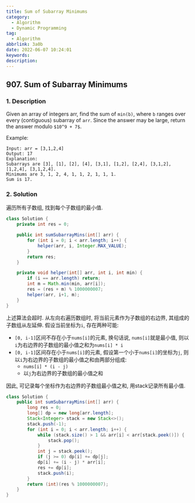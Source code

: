 ```yaml
---
title: Sum of Subarray Minimums
category:
  - Algorithm
  - Dynamic Programming
tag:
  - Algorithm
abbrlink: 3a0b
date: 2022-06-07 10:24:01
keywords:
description:
---
```


## 907. Sum of Subarray Minimums
### 1. Description
Given an array of integers arr, find the sum of `min(b)`, where `b` ranges over every (contiguous) subarray of `arr`. Since the answer may be large, return the answer modulo `$10^9 + 7$`.

Example:
```
Input: arr = [3,1,2,4]
Output: 17
Explanation: 
Subarrays are [3], [1], [2], [4], [3,1], [1,2], [2,4], [3,1,2], [1,2,4], [3,1,2,4]. 
Minimums are 3, 1, 2, 4, 1, 1, 2, 1, 1, 1.
Sum is 17.
```

### 2. Solution
遍历所有子数组, 找到每个子数组的最小值.
```java
class Solution {
    private int res = 0;

    public int sumSubarrayMins(int[] arr) {
        for (int i = 0; i < arr.length; i++) {
            helper(arr, i, Integer.MAX_VALUE);
        }
        return res;
    }

    private void helper(int[] arr, int i, int min) {
        if (i == arr.length) return;
        int m = Math.min(min, arr[i]);
        res = (res + m) % 1000000007;
        helper(arr, i+1, m);
    }
}
```

上述算法会超时. 从左向右遍历数组时, 将当前元素作为子数组的右边界, 其组成的子数组从左延伸. 假设当前坐标为`i`, 存在两种可能:
* `[0, i-1]`区间不存在小于`nums[i]`的元素, 换句话说, `nums[i]`就是最小值, 则以`i`为右边界的子数组的最小值之和为`nums[i] * i`
* `[0, i-1]`区间存在小于`nums[i]`的元素, 假设第一个小于`nums[i]`的坐标为`j`, 则以`i`为右边界的子数组的最小值之和由两部分组成:
    * `nums[i] * (i - j)`
    * 以`j`为右边界的子数组的最小值之和

因此, 可记录每个坐标作为右边界的子数组最小值之和, 用stack记录所有最小值.

```java
class Solution {
    public int sumSubarrayMins(int[] arr) {
        long res = 0;
        long[] dp = new long[arr.length];
        Stack<Integer> stack = new Stack<>();
        stack.push(-1);
        for (int i = 0; i < arr.length; i++) {
            while (stack.size() > 1 && arr[i] < arr[stack.peek()]) {
                stack.pop();
            }
            int j = stack.peek();
            if (j >= 0) dp[i] += dp[j];
            dp[i] += (i - j) * arr[i];
            res += dp[i];
            stack.push(i);
        }
        return (int)(res % 1000000007);
    }
}
```
